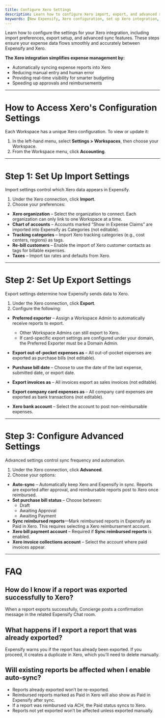 ```yaml
---
title: Configure Xero Settings
description: Learn how to configure Xero import, export, and advanced sync settings in Expensify.
keywords: [New Expensify, Xero configuration, set up Xero integration, import export Xero, Xero auto-sync]
---
```



Learn how to configure the settings for your Xero integration, including import preferences, export setup, and advanced sync features. These steps ensure your expense data flows smoothly and accurately between Expensify and Xero.

**The Xero integration simplifies expense management by:**

- Automatically syncing expense reports into Xero
- Reducing manual entry and human error
- Providing real-time visibility for smarter budgeting
- Speeding up approvals and reimbursements

---

# How to Access Xero's Configuration Settings

Each Workspace has a unique Xero configuration. To view or update it:

1. In the left-hand menu, select **Settings > Workspaces**, then choose your Workspace.
2. From the Workspace menu, click **Accounting**.

---

# Step 1: Set Up Import Settings

Import settings control which Xero data appears in Expensify.

1. Under the Xero connection, click **Import**.
2. Choose your preferences:

- **Xero organization** – Select the organization to connect. Each organization can only link to one Workspace at a time.
- **Chart of accounts** – Accounts marked “Show in Expense Claims” are imported into Expensify as Categories (not editable).
- **Tracking categories** – Import Xero tracking categories (e.g., cost centers, regions) as tags.
- **Re-bill customers** – Enable the import of Xero customer contacts as tags for billable expenses.
- **Taxes** – Import tax rates and defaults from Xero.

---

# Step 2: Set Up Export Settings

Export settings determine how Expensify sends data to Xero.

1. Under the Xero connection, click **Export**.
2. Configure the following:

- **Preferred exporter** – Assign a Workspace Admin to automatically receive reports to export.  
  - Other Workspace Admins can still export to Xero.  
  - If card-specific export settings are configured under your domain, the Preferred Exporter must be a Domain Admin.

- **Export out-of-pocket expenses as** – All out-of-pocket expenses are exported as purchase bills (not editable).
- **Purchase bill date** – Choose to use the date of the last expense, submitted date, or export date.
- **Export invoices as** – All invoices export as sales invoices (not editable).
- **Export company card expenses as** – All company card expenses are exported as bank transactions (not editable).
- **Xero bank account** – Select the account to post non-reimbursable expenses.

---

# Step 3: Configure Advanced Settings

Advanced settings control sync frequency and automation.

1. Under the Xero connection, click **Advanced**.
2. Choose your options:

- **Auto-sync** – Automatically keep Xero and Expensify in sync. Reports are exported after approval, and reimbursable reports post to Xero once reimbursed.
- **Set purchase bill status** – Choose between:
  - Draft
  - Awaiting Approval
  - Awaiting Payment
- **Sync reimbursed reports**—Mark reimbursed reports in Expensify as Paid in Xero. This requires selecting a Xero reimbursement account.
- **Xero bill payment account** – Required if **Sync reimbursed reports** is enabled.
- **Xero invoice collections account** – Select the account where paid invoices appear.

---

# FAQ

## How do I know if a report was exported successfully to Xero?

When a report exports successfully, Concierge posts a confirmation message in the related Expensify Chat room.

## What happens if I export a report that was already exported?

Expensify warns you if the report has already been exported. If you proceed, it creates a duplicate in Xero, which you'll need to delete manually.

## Will existing reports be affected when I enable auto-sync?

- Reports already exported won’t be re-exported.
- Reimbursed reports marked as Paid in Xero will also show as Paid in Expensify after sync.
- If a report was reimbursed via ACH, the Paid status syncs to Xero.
- Reports not yet exported won’t be affected unless exported manually.

